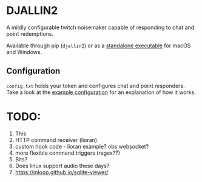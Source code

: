 # DJALLIN2

A mildly configurable twitch noisemaker capable of responding to chat and point redemptions.

Available through pip (`djallin2`) or as a [standalone executable](https://github.com/vilhelmen/djallin2/releases) for macOS and Windows.


## Configuration

`config.txt` holds your token and configures chat and point responders.
Take a look at the [example configuration](./example_config.txt) for an explanation of how it works.


# TODO:
1. This
1. HTTP command receiver (lioran)
1. custom hook code - lioran example? obs websocket?
1. more flexible command triggers (regex??)
1. Bits?
1. Does linux support audio these days?
1. https://inloop.github.io/sqlite-viewer/
